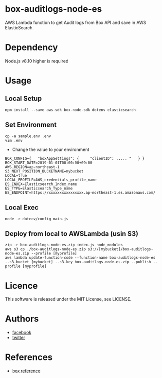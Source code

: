 # box-auditlogs-node-es
AWS Lambda function to get Audit logs from Box API and save in AWS ElasticSearch.

# Dependency
Node.js v8.10 higher is required

# Usage
## Local Setup
```$xslt
npm install --save aws-sdk box-node-sdk dotenv elasticsearch
```

## Set Environment
```$xslt
cp -a sample.env .env
vim .env
```
* Change the value to your environment
````$xslt
BOX_CONFIG={   "boxAppSettings": {     "clientID": ..... "   } }
BOX_START_DATE=2019-01-01T00:00:00+09:00
AWS_REGION=ap-northeast-1
S3_NEXT_POSITION_BUCKETNAME=mybucket
LOCAL=true
LOCAL_PROFILE=AWS_credentials_profile_name
ES_INDEX=Elasticsearch_Index_name
ES_TYPE=Elasticsearch_Type_name
ES_ENDPOINT=https://xxxxxxxxxxxxxxxx.ap-northeast-1.es.amazonaws.com/
````



## Local Exec
```$xslt
node -r dotenv/config main.js
```


## Deploy from local to AWSLambda (usin S3)
```$xslt
zip -r box-auditlogs-node-es.zip index.js node_modules
aws s3 cp ./box-auditlogs-node-es.zip s3://[mybucket]/box-auditlogs-node-es.zip --profile [myprofile]
aws lambda update-function-code --function-name box-auditlogs-node-es --s3-bucket [mybucket] --s3-key box-auditlogs-node-es.zip --publish --profile [myprofile]
```

# Licence
This software is released under the MIT License, see LICENSE.

# Authors
* [facebook](https://www.facebook.com/kenji.nishii.7)
* [twitter](https://twitter.com/kenji_toforone)

# References
* [box reference](https://developer.box.com/reference#get-events-in-an-enterprise
)
